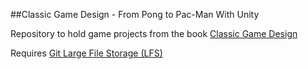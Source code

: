 ##Classic Game Design - From Pong to Pac-Man With Unity

Repository to hold game projects from the book [Classic Game Design](http://classicgamedesign.com/)

Requires [Git Large File Storage (LFS)](https://git-lfs.github.com/)